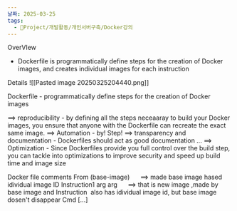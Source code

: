 ```yaml
---
날짜: 2025-03-25
tags:
  - 🐲Project/개발활동/개인서버구축/Docker강의
---
```


OverVIew

- Dockerfile is programmatically define steps for the creation of Docker images, and creates individual images for each instruction


Details
![[Pasted image 20250325204440.png]]

Dockerfile - programmatically define steps for the creation of Docker images

==> reproducibility - by defining all the steps neceaaray to build your Docker images, you ensure that anyone with the Dockerfile can recreate the exact same image.
==> Automation - by! Step!
==> transparency and documentation - Dockerfiles should act as good documentation ...
==> Optimization - Since Dockerfiles provide you full control over the build step, you can tackle into optimizations to improve security and speed up build time and image size

Docker file 
        comments
		From (base-image)      ==> made base image hased idividual image ID
		Instruction1 arg arg      ==> that is new image ,made by base image and Instruction  also has idividual image id, but base image dosen't disappear
		Cmd [...]                        